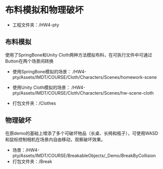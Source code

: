 # 布料模拟和物理破坏
- 工程文件夹：/HW4-pty

## 布料模拟

使用了SpringBone和Unity Cloth两种方法模拟布料，在可执行文件中可通过Button在两个场景间转换

- 使用SpringBone模拟的场景： /HW4-pty/Assets/IMDT/COURSE/Cloth/Characters/Scenes/homework-scene
- 使用Unity Cloth模拟的场景： /HW4-pty/Assets/IMDT/COURSE/Cloth/Characters/Scenes/hw-scene-cloth

- 打包文件夹：/Clothes

## 物理破坏

在原demo的基础上增添了多个可破坏物品（长桌、长椅和瓶子），可使用WASD和鼠标控制相机在场景内自由移动，观察破坏效果。

- 场景：/HW4-pty/Assets/IMDT/COURSE/BreakableObjects/\_Demo/BreakByCollision
- 打包文件夹：/Break



